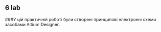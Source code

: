 ## 6 lab

###У цій практичній роботі були створені принципові електронні схеми засобами Altium Designer.
